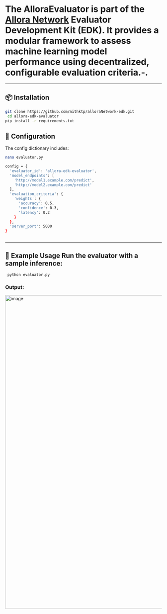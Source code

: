 # The AlloraEvaluator is part of the [Allora Network](https://allora.network) Evaluator Development Kit (EDK). It provides a modular framework to assess machine learning model performance using decentralized, configurable evaluation criteria.-.

---


## 📦 Installation 
```bash 
git clone https://github.com/nithktp/alloraNetwork-edk.git
 cd allora-edk-evaluator
pip install -r requirements.txt
 ```
 ## 🔧 Configuration 
 The config dictionary includes:
 
```bash
nano evaluator.py
```
 
```bash
config = {
  'evaluator_id': 'allora-edk-evaluator',
  'model_endpoints': [
    'http://model1.example.com/predict',
    'http://model2.example.com/predict'
  ],
  'evaluation_criteria': {
    'weights': {
      'accuracy': 0.5,
      'confidence': 0.3,
      'latency': 0.2
    }
  },
  'server_port': 5000
}



```
---
## 🧪 Example Usage Run the evaluator with a sample inference:

```
 python evaluator.py 
```
###  Output:

<img width="1258" height="1009" alt="image" src="https://github.com/user-attachments/assets/a29abb17-f30e-45c7-8e18-7b9532ba7d1f" />

